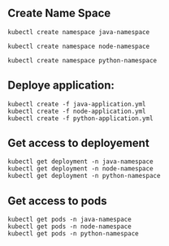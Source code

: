 ## Create Name Space

```
kubectl create namespace java-namespace

kubectl create namespace node-namespace

kubectl create namespace python-namespace

```
## Deploye application:

```
kubectl create -f java-application.yml
kubectl create -f node-application.yml
kubectl create -f python-application.yml
```
## Get access to deployement

```
kubectl get deployment -n java-namespace
kubectl get deployment -n node-namespace
kubectl get deployment -n python-namespace

```
## Get access to pods

```
kubectl get pods -n java-namespace
kubectl get pods -n node-namespace
kubectl get pods -n python-namespace
```